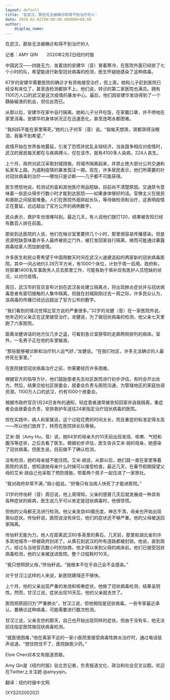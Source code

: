 ```yaml
---
layout: default
title: '在武汉，那些无法被确诊和得不到治疗的人'
date: 2020-02-02T00:00:00.000000+08:00
author:
    display_name: 
---
```


在武汉，那些无法被确诊和得不到治疗的人

记者：AMY QIN　　2020年2月2日纽约时报

中国武汉——四肢无力、发着烧的安建华（音）冒着寒冷，在医院外面已经排了七个小时的队，希望能进行新型冠状病毒的检测，医生怀疑她感染了这种病毒。

67岁的安建华需要医院的确诊才有资格接受治疗，但上周，她和儿子赶到医院已经没有床位了，甚至连检测都排不上。他们说，转诊的第二家医院也满员。拥有1100万人口的武汉是这次疫情的暴发中心。最后，他们因安建华发烧得到了一个静脉输液的机会，但仅此而已。

从那以后，安建华在家中自行隔离。她和儿子分开吃饭，在家戴口罩，并不停地在家里消毒。安建华的身体状况正在迅速恶化，甚至连喝水都困难。

“我妈妈不能在家里等死，”她的儿子何军（音）说。“我每天想哭，哭都哭得没眼泪，我看不到希望。”

疫情开始在世界各地蔓延，引发了恐慌并扰乱全球经济，当各国争相应对疫情时，武汉的居民每天都在与疾病搏斗，仅在该市，就有4100多人染病，224人丧生。

上个月，政府对武汉采取封城措施，将城市隔离起来，并禁止绝大部分公共交通和私家车上路，为遏制疫情的暴发孤注一掷。现在，许多居民表示，他们所需要的针对冠状病毒的治疗——哪怕只是诊断——几乎都不可能获得。

医生愤怒地说，检测试剂盒和其他医疗用品短缺，目前尚不清楚原因。交通禁令意味着一些民众得步行数小时才能到达医院——如果身体够好的话。官僚主义在居民和救助之间层层堆叠。人们在医院外面排起长队，等待做检测和治疗，这表明疫情正在蔓延，远远超出了官方公开的病例数字。

民众表示，救护车也很难叫到。最近几天，有人说他们拨打120，结果被告知已经有数百人排在前面。

那些到达医院的人说，他们在候诊室里要挤几个小时，那里很容易传播感染。但是资源短缺意味着许多人最终被拒之门外，被打发回家自行隔离，继而可能通过暴露病毒给家人而加剧疫情。

许多医生和民众寄希望于中国用数天时间在武汉火速建造起的两家新的冠状病毒医院。其中一间占地约3.39万平方米，有1000个床位，计划于周一启用。政府称，将部署1400名军事医务人员去那里工作，可能有助于填补现有医护人员短缺的状况，以对付疫情。

周日，武汉市的官员宣布计划在武汉各处建立隔离点，将出现肺炎症状并与冠状病毒患者有密切接触的人集中隔离。但就在封城刚刚过去一周之际，许多民众认为，该病毒的传播已经远远超出了官方公布的数字。

“我们看到的情况觉得比官方说的严重很多。”32岁的龙健（音）在一家医院外说，他年迈的父亲正在这里接受治疗。龙健说，为了做冠状病毒的检测，他父亲七天里跑了六家医院。

距离龙健讲话的地方仅几步之遥，可看到急诊室狭窄的走廊两侧排列的病床。室外，一名男子正在他的车里输液。

“那些能够被诊断和治疗的人运气好，”龙健说。“在我们社区，许多无法确诊的人最终死在家里。”

在医院接受冠状病毒治疗之前，你需要经历许多困难。

根据官方的指导方针，他们鼓励患者先去社区医院进行初步评估，有时会开出处方。然后，结果交给社区居委会，居委会负责与医院沟通，为管辖地区的家庭协调资源。1100万人口的武汉，约有1000个居委会。

根据市政府官员1月24日发布的通知，轻症患者通常被告知回家并自我隔离，重症者会由居委会负责，安排救护车送往24家指定治疗冠状病毒的医院。

但在实践中，病人和家属说，这个过程花费的时间太长，而且重症的标准定得太高——所以他们放弃了，转而在医院排长队等候。

艾米·胡（Amy Hu，音）说，她64岁的母亲大约10天前出现发烧、咳嗽、气短和腹泻等症状，之后去看了医生。根据初步评估，医生告诉艾米·胡的母亲，她感染了冠状病毒。但医生说，目前做不了确认检测。

没有检测，她的母亲就不能住院。艾米·胡说，从那以后，她们就一直在家里等着医院的消息，想知道她母亲什么时候可以接受检查。最近几天，在春节假期探望父母的艾米·胡自己也采取了预防措施，带着两个孩子一起住进了一家旅社。

“我对政府非常不满，”胡小姐说。“好像只有当病人快死了才能进医院。”

31岁的佟怡轩（音）周日说，他上周得知，父亲的感冒几天后就发展成一种具有各种症状的疾病，医生说几乎可以肯定是冠状病毒时，他很惊慌。

但他的父母都无法进行检测。他父亲发烧40摄氏度，神志不清，母亲也开始出现类似症状。佟怡轩说，医院说没有床位，他们的症状还不够严重。他的父母被送回家隔离。

佟怡轩无能为力。他人在距离武汉60多英里的黄石，几天前，那里和湖北省的许多其他城市一样被政府封闭了。从黄石到武汉的所有道路都被封锁。他说，直到周六，经过与当地官员数小时的协商，他才得以来到父母的病床前。他们已接受冠状病毒检测，他的父亲被送进医院。整个过程耗时10天。

“我只想照顾父母，”佟怡轩说。“我根本不在乎自己会不会感染。”

对于甘汉江这样的人来说，新医院建得还不够快。

上个月，他的父亲出现严重的发烧和咳嗽症状。他做了冠状病毒检测，结果呈阴性。然而，甘汉江说，症状出现10天后，他的父亲就去世了。

医院把原因归为“严重肺炎”，甘汉江说，但他相信是冠状病毒。一些专家最近承认，要确诊这种病毒，可能需要进行数次检测。

甘汉江说，父亲去世的那天，自己也开始出现同样的症状。但由于没有车，他无法前往指定医院做冠状病毒检测。

“就医很困难，”他在离家不远的一家小医院里接受病毒性肺炎治疗时，通过电话低声说道。“想住院住不了，医院缺医少药。”

Elsie Chen对本文有报道贡献。

Amy Qin是《纽约时报》驻北京记者，负责报道文化、政治和社会交叉议题。欢迎在Twitter上关注她 @amyyqin。

翻译：纽约时报中文网

(XYS20200202)

